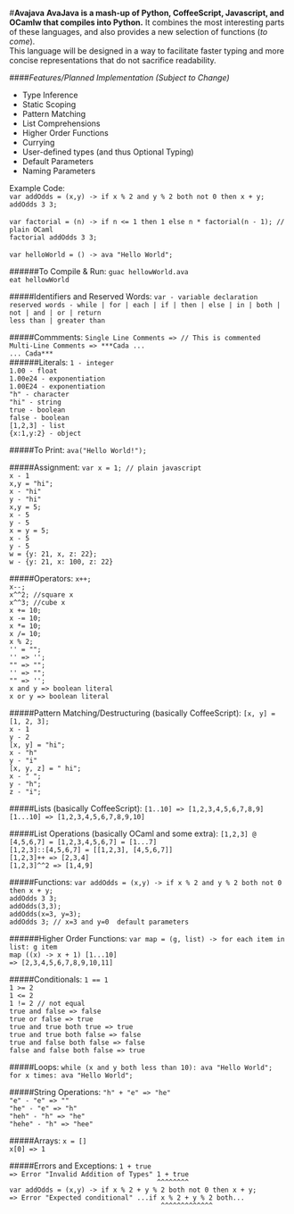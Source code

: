 #<b>Avajava</b>
<b>AvaJava is a mash-up of Python, CoffeeScript, Javascript, and OCamlw that compiles into Python.</b> 
It combines the most interesting parts of these languages, and also provides a new selection of functions (<i>to come</i>).<br>
This language will be designed in a way to facilitate faster typing and more concise representations that do not sacrifice readability.<br>

####<i>Features/Planned Implementation (Subject to Change)</i>
<ul>
<li> Type Inference
<li> Static Scoping
<li> Pattern Matching
<li> List Comprehensions
<li> Higher Order Functions
<li> Currying
<li> User-defined types (and thus Optional Typing)
<li> Default Parameters
<li> Naming Parameters
</ul>

Example Code:
<br>`var addOdds = (x,y) -> if x % 2 and y % 2 both not 0 then x + y;`<br> `addOdds 3 3;`</br>
<br>`var factorial = (n) -> if n <= 1 then 1 else n * factorial(n - 1); // plain OCaml`<br> `factorial addOdds 3 3;`</br>
<br>` var helloWorld = () -> ava "Hello World"; `</br>

######To Compile & Run:
`guac hellowWorld.ava`<br>
`eat hellowWorld`<br>

#####Identifiers and Reserved Words:
`var - variable declaration`<br>
`reserved words - while | for | each | if | then | else | in | both | not | and | or | return`<br>
`less than | greater than`<br>

#####Commments:
`Single Line Comments => // This is commented`
<br>
`Multi-Line Comments => ***Cada ...`<br> 
                        `... Cada***`<br>
######Literals:
`1 - integer`<br>
`1.00 - float`<br>
`1.00e24 - exponentiation`<br>
`1.00E24 - exponentiation`<br>
`"h" - character`<br>
`"hi" - string`<br>
`true - boolean`<br>
`false - boolean`<br>
`[1,2,3] - list`<br>
`{x:1,y:2} - object`<br>
 
#####To Print:
`ava("Hello World!");` <br>

#####Assignment:
`var x = 1; // plain javascript`<br>
`x - 1`<br>
`x,y = "hi";`<br>
`x - "hi"`<br>
`y - "hi"`<br>
`x,y = 5;`<br>
`x - 5`<br>
`y - 5`<br>
`x = y = 5;`<br>
`x - 5`<br>
`y - 5`<br>
`w = {y: 21, x, z: 22};`<br>
`w - {y: 21, x: 100, z: 22}`<br>

#####Operators:
`x++;`<br>
`x--;`<br>
`x^^2; //square x`<br>
`x^^3; //cube x`<br>
`x += 10;` <br>
`x -= 10;` <br>
`x *= 10;` <br>
`x /= 10;` <br>
`x % 2;` <br>
`'' = "";`<br>
`'' => '';` <br>
`"" => "";`<br>
`'' => "";`<br>
`"" => '';`<br>
`x and y => boolean literal`<br>
`x or y => boolean literal`<br>

#####Pattern Matching/Destructuring (basically CoffeeScript):
`[x, y] = [1, 2, 3];`<br>
`x - 1`<br>
`y - 2`<br>
`[x, y] = "hi";`<br>
`x - "h"`<br>
`y - "i"` <br>
`[x, y, z] = " hi";`<br>
`x - " ";`<br>
`y - "h";`<br>
`z - "i";`<br>

#####Lists (basically CoffeeScript):
`[1..10] => [1,2,3,4,5,6,7,8,9]`<br>
`[1...10] => [1,2,3,4,5,6,7,8,9,10]`<br>

#####List Operations (basically OCaml and some extra):
`[1,2,3] @ [4,5,6,7] = [1,2,3,4,5,6,7] = [1...7]`<br>
`[1,2,3]::[4,5,6,7] = [[1,2,3], [4,5,6,7]]`<br>
`[1,2,3]++ => [2,3,4]`<br>
`[1,2,3]^^2 => [1,4,9]`<br>

#####Functions:
`var addOdds = (x,y) -> if x % 2 and y % 2 both not 0 then x + y;`<br> 
`addOdds 3 3;`<br>
`addOdds(3,3);`<br>
`addOdds(x=3, y=3);`<br>
`addOdds 3; // x=3 and y=0  default parameters`<br>

######Higher Order Functions:
`var map = (g, list) -> for each item in list: g item`<br>
`map ((x) -> x + 1) [1...10]`<br>
`=> [2,3,4,5,6,7,8,9,10,11]`<br>

#####Conditionals:
`1 == 1`<br>
`1 >= 2`<br>
`1 <= 2`<br>
`1 != 2 // not equal`<br>
`true and false => false`<br>
`true or false => true`<br>
`true and true both true => true`<br>
`true and true both false => false`<br>
`true and false both false => false`<br>
`false and false both false => true`<br>

#####Loops: 
`while (x and y both less than 10): ava "Hello World";` <br>
`for x times: ava "Hello World";` <br> 

#####String Operations:
`"h" + "e" => "he" `<br> 
`"e" - "e" => ""`<br>
`"he" - "e" => "h" `<br> 
`"heh" - "h" => "he" `<br>
`"hehe" - "h" => "hee"`<br>

#####Arrays:
`x = []`<br>
`x[0] => 1 `<br>

#####Errors and Exceptions:
`1 + true`<br>
`=> Error "Invalid Addition of Types" 1 + true` <br>
`                                     ^^^^^^^^`<br>
`var addOdds = (x,y) -> if x % 2 + y % 2 both not 0 then x + y;`<br> 
`=> Error "Expected conditional" ...if x % 2 + y % 2 both...`<br>
`                                      ^^^^^^^^^^^^^`<br>


